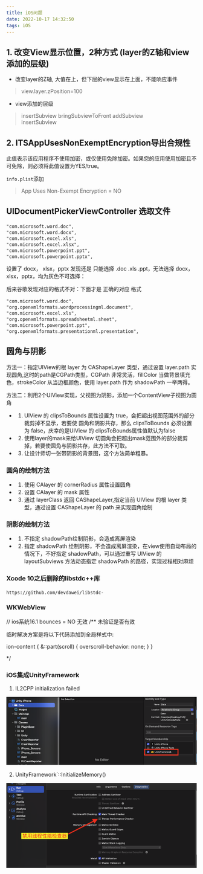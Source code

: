 ```yaml
---
title: iOS问题
date: 2022-10-17 14:32:50
tags: iOS
---
```


## 1. 改变View显示位置，2种方式 (layer的Z轴和view添加的层级)

<!-- more -->

+ 改变layer的Z轴, 大值在上，但下层的view显示在上面，不能响应事件

> view.layer.zPosition=100  

+ view添加的层级

> insertSubview
> bringSubviewToFront
> addSubview  
> insertSubview

## 2. ITSAppUsesNonExemptEncryption导出合规性

此值表示该应用程序不使用加密，或仅使用免除加密。如果您的应用使用加密且不可免除，则必须将此值设置为YES/true。

`info.plist`添加

> App Uses Non-Exempt Encryption = NO

## UIDocumentPickerViewController 选取文件

```ios
"com.microsoft.word.doc",
"com.microsoft.word.docx",
"com.microsoft.excel.xls",
"com.microsoft.excel.xlsx",
"com.microsoft.powerpoint.​ppt",
"com.microsoft.powerpoint.​pptx",
```

设置了 docx， xlsx，​pptx   发现还是 只能选择 .doc  .xls  .ppt，无法选择 docx， xlsx，​pptx，均为灰色不可选择：

后来谷歌发现对应的格式不对：下面才是 正确的对应 格式

```ios
"com.microsoft.word.doc",
"org.openxmlformats.wordprocessingml.document",
"com.microsoft.excel.xls",
"org.openxmlformats.spreadsheetml.sheet",
"com.microsoft.powerpoint.​ppt",
"org.openxmlformats.presentationml.presentation",
```

## 圆角与阴影

方法一：指定UIView的根 layer 为 CAShapeLayer 类型，通过设置 layer.path 实现圆角,这时的path是CGPath类型，CGPath 非常灵活，fillColor 当做背景填充色，strokeColor 从当边框颜色，使用 layer.path 作为 shadowPath 一举两得。  

方法二：利用2个UIView实现，父视图为阴影，添加一个ContentView子视图为圆角

+ 1. UIView 的 clipsToBounds 属性设置为 true，会把超出视图范围外的部分裁剪掉不显示，若要使 圆角和阴影共存，那么 clipsToBounds 必须设置为 false，庆幸的是UIView 的 clipsToBounds属性值默认为false

+ 2. 使用layer的mask来给UIView 切圆角会把超出mask范围外的部分裁剪掉，若要使圆角与阴影共存，此方法不可取。

+ 3. 让设计师切一张带阴影的背景图，这个方法简单粗暴。

### 圆角的绘制方法

+ 1. 使用 CAlayer 的 cornerRadius 属性设置圆角
+ 2. 设置 CAlayer 的 mask 属性
+ 3. 通过 layerClass 返回 CAShapeLayer,指定当前 UIView 的根 layer 类型，通过设置 CAShapeLayer 的 path 来实现圆角绘制

### 阴影的绘制方法

+ 1. 不指定 shadowPath绘制阴影，会造成离屏渲染
+ 2. 指定 shadowPath 绘制阴影，不会造成离屏渲染，在view使用自动布局的情况下，不好指定 shadowPath，可以通过重写 UIView 的 layoutSubviews 方法动态指定 shadowPath 的路径，实现过程相对麻烦

### Xcode 10之后删除的libstdc++库

`https://github.com/devdawei/libstdc-`

### WKWebView

// ios系统16.1 bounces = NO 无效
/**
未验证是否有效

临时解决方案是将以下代码添加到全局样式中:

ion-content {
  &::part(scroll) {
    overscroll-behavior: none;
  }
}

*/

### iOS集成UnityFramework

1. IL2CPP initialization failed

![Data](unity2.png)

2. UnityFramework`::InitializeMemory()

![禁用线程性能检查器](unity1.png)
